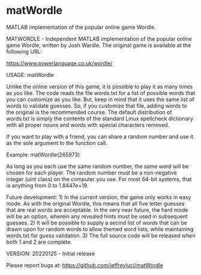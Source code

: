 # matWordle
MATLAB implementation of the popular online game Wordle.

MATWORDLE - Independent MATLAB implementation of the popular online game Wordle, written by Josh Wardle. The original game is available at the following URL:

https://www.powerlanguage.co.uk/wordle/

USAGE: matWordle

Unlike the online version of this game, it is possible to play it as many times as you like. The code reads the file words.txt for a list of possible words that you can customize as you like. But, keep in mind that it uses the same list of words to validate guesses. So, if you customize that file, adding words to the original is the recommended course. The default distribution of words.txt is simply the contents of the standard Linux spellcheck dictionary with all proper nouns and words with special characters removed.

If you want to play with a friend, you can share a random number and use it as the sole argument to the function call.

Example: matWordle(265973)

As long as you each use the same random number, the same word will be chosen for each player. The random number must be a non-negative integer (uint class) on the computer you use. For most 64-bit systems, that is anything from 0 to 1.8447e+19.

Future development: 1) In the current version, the game only works in easy mode. As with the original Wordle, this means that all five letter guesses that are real words are acceptable. In the very near future, the hard mode will be an option, wherein any revealed hints must be used in subsequent guesses. 2) It will be possible to supply a secind list of words that can be drawn upon for random words to allow themed word lists, while maintaining words.txt for guess validation. 3) The full source code will be released when both 1 and 2 are complete.

VERSION: 20220125 - Initial release

Please report bugs at: https://github.com/jeffreyluci/matWordle
